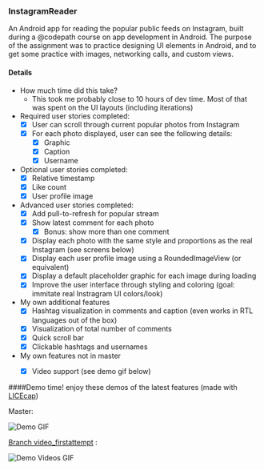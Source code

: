 ### InstagramReader
An Android app for reading the popular public feeds on Instagram, built during a @codepath course on app development in Android. The purpose of the assignment was to practice designing UI elements in Android, and to get some practice with images, networking calls, and custom views.

#### Details
- How much time did this take?
  - This took me probably close to 10 hours of dev time. Most of that was spent on the UI layouts (including iterations)
- Required user stories completed:
  - [x] User can scroll through current popular photos from Instagram 
  - [x] For each photo displayed, user can see the following details:
    - [x] Graphic
    - [x] Caption
    - [x] Username
- Optional user stories completed:
  - [x] Relative timestamp
  - [x] Like count
  - [x] User profile image
- Advanced user stories completed:
  - [x] Add pull-to-refresh for popular stream
  - [x] Show latest comment for each photo
    - [x] Bonus: show more than one comment
  - [x] Display each photo with the same style and proportions as the real Instagram (see screens below)
  - [x] Display each user profile image using a RoundedImageView (or equivalent)
  - [x] Display a default placeholder graphic for each image during loading
  - [x] Improve the user interface through styling and coloring (goal: immitate real Instragram UI colors/look)
- My own additional features
  - [x] Hashtag visualization in comments and caption (even works in RTL languages out of the box)
  - [x] Visualization of total number of comments
  - [x] Quick scroll bar
  - [x] Clickable hashtags and usernames
- My own features not in master
  - [x] Video support (see demo gif below)
  

####Demo time!
enjoy these demos of the latest features (made with [LICEcap](http://www.cockos.com/licecap/))

Master:

![Demo GIF](https://github.com/ekilah/codepathinstagram/blob/master/demo.gif)

[Branch video_firstattempt](https://github.com/ekilah/codepathinstagram/tree/video_firstattempt) :

![Demo Videos GIF](https://github.com/ekilah/codepathinstagram/blob/video_firstattempt/demo.gif)
